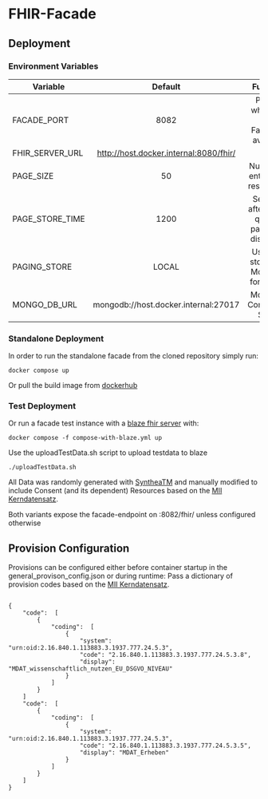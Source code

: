 # FHIR-Facade

## Deployment

### Environment Variables

| Variable                      | Default                       | Function                      | Comment                       |
|-------------------------------|:-----------------------------:|:-----------------------------:|:-----------------------------:|
| FACADE_PORT | 8082 | Port on which the Fhir-Facade is available | |
| FHIR_SERVER_URL               | http://host.docker.internal:8080/fhir/   | | |
| PAGE_SIZE | 50 | Number of entries per result page | |
| PAGE_STORE_TIME | 1200 | Seconds after which queried pages are discarded | |
| PAGING_STORE | LOCAL | Use local storage or MongoDb for paging | Valid values: LOCAL / MONGO |
| MONGO_DB_URL | mongodb://host.docker.internal:27017 | MongoDB Connection String | |

### Standalone Deployment

In order to run the standalone facade from the cloned repository simply run: 

`docker compose up`

Or pull the build image from [dockerhub](https://hub.docker.com/repository/docker/boehmdo/fhir-facade)

### Test Deployment

Or run a facade test instance with a [blaze fhir server](https://github.com/samply/blaze) with:

`docker compose -f compose-with-blaze.yml up`


Use the uploadTestData.sh script to upload testdata to blaze

`./uploadTestData.sh`

All Data was randomly generated with [SyntheaTM](https://github.com/synthetichealth/synthea) and manually modified to include Consent (and its dependent) Resources based on the [MII Kerndatensatz](https://simplifier.net/packages/de.medizininformatikinitiative.kerndatensatz.consent/1.0.0-ballot1).

Both variants expose the facade-endpoint on :8082/fhir/ unless configured otherwise

## Provision Configuration
Provisions can be configured either before container startup in the general_provison_config.json or during runtime:
Pass a dictionary of provision codes based on the [MII Kerndatensatz](https://simplifier.net/packages/de.medizininformatikinitiative.kerndatensatz.consent/1.0.0-ballot1).

<code>
{
    "code":  [
        {
            "coding":  [
                {
                    "system": "urn:oid:2.16.840.1.113883.3.1937.777.24.5.3",
                    "code": "2.16.840.1.113883.3.1937.777.24.5.3.8",
                    "display": "MDAT_wissenschaftlich_nutzen_EU_DSGVO_NIVEAU"
                }
            ]
        }
    ]
    "code":  [
        {
            "coding":  [
                {
                    "system": "urn:oid:2.16.840.1.113883.3.1937.777.24.5.3",
                    "code": "2.16.840.1.113883.3.1937.777.24.5.3.5",
                    "display": "MDAT_Erheben"
                }
            ]
        }
    ]
}
</code>

